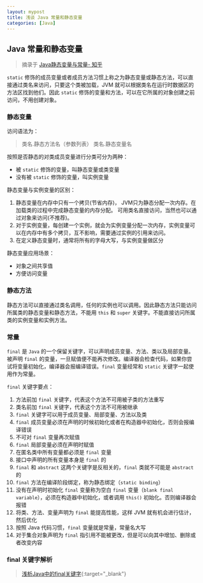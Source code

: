 ```yaml
---
layout: mypost
title: 浅谈 Java 常量和静态变量
categories: [Java]
---
```




## Java 常量和静态变量

> 摘录于 [Java静态变量与常量- 知乎](https://zhuanlan.zhihu.com/p/30152824)

`static` 修饰的成员变量或者成员方法习惯上称之为静态变量或静态方法，可以直接通过类名来访问，只要这个类被加载，JVM 就可以根据类名在运行时数据区的方法区找到他们。因此 `static` 修饰的变量和方法，可以在它所属的对象创建之前访问，不用创建对象。

### 静态变量

访问语法为：

> 类名.静态方法名（参数列表）
> 类名.静态变量名

按照是否静态的对类成员变量进行分类可分为两种：

+ 被 `static` 修饰的变量，叫静态变量或类变量
+ 没有被 `static` 修饰的变量，叫实例变量

静态变量与实例变量的区别：

1. 静态变量在内存中只有一个拷贝(节省内存)， JVM只为静态分配一次内存。在加载类的过程中完成静态变量的内存分配。 可用类名直接访问，当然也可以通过对象来访问(不推荐)。
2. 对于实例变量，每创建一个实例，就会为实例变量分配一次内存，实例变量可以在内存中有多个拷贝，互不影响，需要通过实例的引用来访问。
3. 在定义静态变量时，通常将所有的字母大写，与实例变量做区分

静态变量应用场景：

+ 对象之间共享值
+ 方便访问变量

### 静态方法

静态方法可以直接通过类名调用，任何的实例也可以调用。因此静态方法只能访问所属类的静态变量和静态方法，不能用 `this` 和 `super` 关键字。不能直接访问所属类的实例变量和实例方法。

### 常量

`final` 是 `Java` 的一个保留关键字，可以声明成员变量、方法、类以及局部变量。被声明 `final` 的变量，一旦赋值便不能再次修改。编译器会检查代码，如果你尝试将变量初始化，编译器会报编译错误。`final` 变量经常和 `static` 关键字一起使用作为常量。

`final` 关键字要点：

1. 方法前加 `final` 关键字，代表这个方法不可用被子类的方法重写
2. 类名前加 `final` 关键字，代表这个方法不可用被继承
3. `final` 关键字可以用于成员变量、局部变量、方法以及类
4. `final` 成员变量必须在声明的时候初始化或者在构造器中初始化，否则会报编译错误
5. 不可对 `final` 变量再次赋值
6. `final` 局部变量必须在声明时赋值
7. 在匿名类中所有变量都必须是 `final` 变量
8. 接口中声明的所有变量本身是 `final` 的
9. `final` 和 `abstract` 这两个关键字是反相关的，`final` 类就不可能是 `abstract` 的
10. `final` 方法在编译阶段绑定，称为静态绑定（`static binding`）
11. 没有在声明时初始化 `final` 变量称为空白 `final` 变量（`blank final variable`），必须在构造器中初始化，或者调用 `this()` 初始化。否则编译器会报错
12. 将类、方法、变量声明为 `final` 能提高性能，这样 JVM 就有机会进行估计，然后优化
13. 按照 Java 代码习惯，`final` 变量就是常量，常量名大写
14. 对于集合对象声明为 `final` 指引用不能被更改，但是可以向其中增加、删除或者改变内容

### final 关键字解析

> [浅析Java中的final关键字](https://www.cnblogs.com/dolphin0520/p/3736238.html){:target="_blank"}